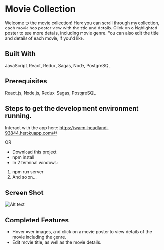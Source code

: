 # Movie Collection
Welcome to the movie collection! Here you can scroll through my collection, each movie has poster view with the title and details. Click on a highlighted poster to see more details, including movie genre. You can also edit the title and details of each movie, if you'd like. 

## Built With
JavaScript, React, Redux, Sagas, Node, PostgreSQL

## Prerequisites 
React.js, Node.js, Redux, Sagas, PostgreSQL

## Steps to get the development environment running.
Interact with the app here: 
https://warm-headland-93844.herokuapp.com/#/

OR 

- Download this project
- npm install
- In 2 terminal windows:
1. npm run server
2. And so on...

## Screen Shot
![Alt text](public/images/screenshot.png?raw=true)

## Completed Features
- Hover over images, and click on a movie poster to view details of the movie including the genre. 
- Edit movie title, as well as the movie details.